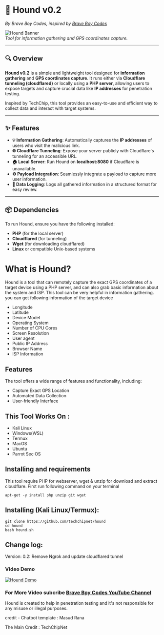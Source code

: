 # 🐾 **Hound v0.2**  
*By Brave Boy Codes, inspired by [Brave Boy Codes](https://youtube.com/braveboycodes)*  

![Hound Banner](https://example.com/banner_image.jpg)  
*Tool for information gathering and GPS coordinates capture.*  

---

## **🔍 Overview**  

**Hound v0.2** is a simple and lightweight tool designed for **information gathering** and **GPS coordinates capture**. It runs either via **Cloudflare tunneling (cloudflared)** or locally using a **PHP server**, allowing users to expose targets and capture crucial data like **IP addresses** for penetration testing.  

Inspired by TechChip, this tool provides an easy-to-use and efficient way to collect data and interact with target systems.  

---

## **✨ Features**  

- **💡 Information Gathering**: Automatically captures the **IP addresses** of users who visit the malicious link.  
- **🌐 Cloudflare Tunneling**: Expose your server publicly with Cloudflare's tunneling for an accessible URL.  
- **🏠 Local Server**: Run Hound on **localhost:8080** if Cloudflare is unavailable.  
- **⚙️ Payload Integration**: Seamlessly integrate a payload to capture more user information.  
- **📂 Data Logging**: Logs all gathered information in a structured format for easy review.  

---

## **📦 Dependencies**  

To run Hound, ensure you have the following installed:  

- **PHP** (for the local server)  
- **Cloudflared** (for tunneling)  
- **Wget** (for downloading cloudflared)  
- **Linux** or compatible Unix-based systems  

# What is Hound?
<p>Hound is a tool that can remotely capture the exact GPS coordinates of a target device using a PHP server, and can also grab basic information about the system and ISP. This tool can be very helpful in information gathering. you can get following information of the target device</p>
<ul>
  <li>Longitude</li>
  <li>Latitude</li>
  <li>Device Model</li>
  <li>Operating System</li>
  <li>Number of CPU Cores</li>
  <li>Screen Resolution</li>
  <li>User agent</li>
  <li>Public IP Address</li>
  <li>Browser Name</li>
  <li>ISP Information</li>
</ul>

## Features
  <p>The tool offers a wide range of features and functionality, including:</p>
    <ul>
  <li>Capture Exact GPS Location</li>
  <li>Automated Data Collection</li>
   <li>User-friendly Interface</li>
</ul>

## This Tool Works On :
<ul>
  <li>Kali Linux</li>
  <li>Windows(WSL)</li>
  <li>Termux</li>
  <li>MacOS</li>
  <li>Ubuntu</li>
  <li>Parrot Sec OS</li>
</ul>

## Installing and requirements
<p>This tool require PHP for webserver, wget & unzip for download and extract cloudflare. First run following command on your terminal</p>

```
apt-get -y install php unzip git wget
```

## Installing (Kali Linux/Termux):

```
git clone https://github.com/techchipnet/hound
cd hound
bash hound.sh
```
## Change log:
Version: 0.2: Remove Ngrok and update cloudflared tunnel

### Video Demo
[![Hound Demo](https://img.youtube.com/vi/IiJRyVmITgI/0.jpg)](https://www.youtube.com/watch?v=IiJRyVmITgI)

### For More Video subcribe <a href="http://youtube.com/braveboycodes">Brave Bpy Codes YouTube Channel</a>
<p>Hound is created to help in penetration testing and it's not responsible for any misuse or illegal purposes.</p>
<p>credit - Chatbot template : Masud Rana</p>
The Main Credit : TechChipNet
